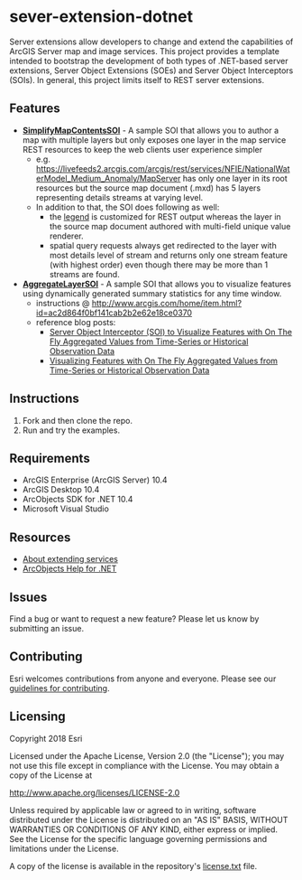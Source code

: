 # sever-extension-dotnet
Server extensions allow developers to change and extend the capabilities of ArcGIS Server map and 
image services. This project provides a template intended to bootstrap the development of both types of .NET-based 
server extensions, Server Object Extensions (SOEs) and Server Object Interceptors (SOIs). In general, this project limits itself to 
REST server extensions.

## Features
* [**SimplifyMapContentsSOI**](https://github.com/Esri/server-extension-dotnet/tree/master/examples/SimplifyMapContentsSOI) - A sample SOI that allows you to author a map with multiple layers but only exposes one layer in the map service REST resources to keep the web clients user experience simpler
    - e.g. https://livefeeds2.arcgis.com/arcgis/rest/services/NFIE/NationalWaterModel_Medium_Anomaly/MapServer has only one layer in its root resources but the source map document (.mxd) has 5 layers representing details streams at varying level.
    - In addition to that, the SOI does following as well:
        - the [legend](http://livefeeds2.arcgis.com/arcgis/rest/services/NFIE/NationalWaterModel_Medium_Anomaly/MapServer/legend) is customized for REST output whereas the layer in the source map document authored with multi-field unique value renderer.
        - spatial query requests always get redirected to the layer with most details level of stream and returns only one stream feature (with highest order) even though there may be more than 1 streams are found.
* [**AggregateLayerSOI**](https://github.com/Esri/server-extension-dotnet/tree/master/examples/AggregateLayerSOI) - A sample SOI that allows you to visualize features using dynamically generated summary statistics for any time window.
    - instructions @ http://www.arcgis.com/home/item.html?id=ac2d864f0bf141cab2b2e62e18ce0370
    - reference blog posts:
        - [Server Object Interceptor (SOI) to Visualize Features with On The Fly Aggregated Values from Time-Series or Historical Observation Data](https://www.esri.com/arcgis-blog/products/arcgis-enterprise/mapping/server-object-interceptor-soi-to-visualize-features-with-on-the-fly-aggregated-values-from-time-series-or-historical-observation-data/)
        - [Visualizing Features with On The Fly Aggregated Values from Time-Series or Historical Observation Data](https://www.esri.com/arcgis-blog/products/arcgis-enterprise/mapping/visualizing-features-with-on-the-fly-aggregated-values-from-time-series-or-historical-observation-data/)

## Instructions
1. Fork and then clone the repo. 
2. Run and try the examples.

## Requirements
* ArcGIS Enterprise (ArcGIS Server) 10.4
* ArcGIS Desktop 10.4
* ArcObjects SDK for .NET 10.4
* Microsoft Visual Studio

## Resources
* [About extending services](http://server.arcgis.com/en/server/latest/publish-services/windows/about-extending-services.htm)
* [ArcObjects Help for .NET](https://desktop.arcgis.com/en/arcobjects/latest/net/webframe.htm#f08861cf-c137-49d2-ade8-33aa4af63b1f.htm/)

## Issues
Find a bug or want to request a new feature?  Please let us know by submitting an issue.

## Contributing
Esri welcomes contributions from anyone and everyone. Please see our [guidelines for contributing](https://github.com/esri/contributing).

## Licensing
Copyright 2018 Esri

Licensed under the Apache License, Version 2.0 (the "License");
you may not use this file except in compliance with the License.
You may obtain a copy of the License at

   http://www.apache.org/licenses/LICENSE-2.0

Unless required by applicable law or agreed to in writing, software
distributed under the License is distributed on an "AS IS" BASIS,
WITHOUT WARRANTIES OR CONDITIONS OF ANY KIND, either express or implied.
See the License for the specific language governing permissions and
limitations under the License.

A copy of the license is available in the repository's [license.txt](/license.txt) file.
